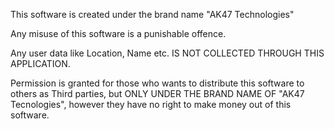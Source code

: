 This software is created under the brand name "AK47 Technologies"

Any misuse of this software is a punishable offence.

Any user data like Location, Name etc. IS NOT COLLECTED THROUGH THIS APPLICATION.

Permission is granted for those who wants to distribute this software to others as Third parties, but ONLY UNDER THE BRAND NAME OF "AK47 Tecnologies", however they have no right to make money out of this software.